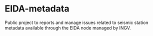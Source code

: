 # EIDA-metadata

Public project to reports and manage issues related to seismic station metadata 
available through the EIDA node managed by INGV.
